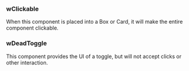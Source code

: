 ### wClickable
When this component is placed into a Box or Card, it will make the entire component clickable.

### wDeadToggle
This component provides the UI of a toggle, but will not accept clicks or other interaction.

